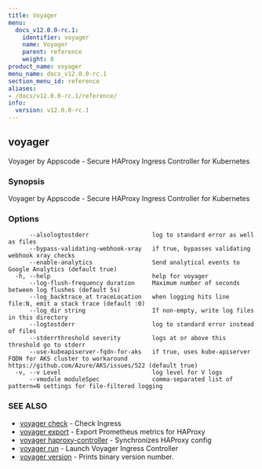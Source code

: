 ```yaml
---
title: Voyager
menu:
  docs_v12.0.0-rc.1:
    identifier: voyager
    name: Voyager
    parent: reference
    weight: 0
product_name: voyager
menu_name: docs_v12.0.0-rc.1
section_menu_id: reference
aliases:
- /docs/v12.0.0-rc.1/reference/
info:
  version: v12.0.0-rc.1
---
```


## voyager

Voyager by Appscode - Secure HAProxy Ingress Controller for Kubernetes

### Synopsis

Voyager by Appscode - Secure HAProxy Ingress Controller for Kubernetes

### Options

```
      --alsologtostderr                  log to standard error as well as files
      --bypass-validating-webhook-xray   if true, bypasses validating webhook xray checks
      --enable-analytics                 Send analytical events to Google Analytics (default true)
  -h, --help                             help for voyager
      --log-flush-frequency duration     Maximum number of seconds between log flushes (default 5s)
      --log_backtrace_at traceLocation   when logging hits line file:N, emit a stack trace (default :0)
      --log_dir string                   If non-empty, write log files in this directory
      --logtostderr                      log to standard error instead of files
      --stderrthreshold severity         logs at or above this threshold go to stderr
      --use-kubeapiserver-fqdn-for-aks   if true, uses kube-apiserver FQDN for AKS cluster to workaround https://github.com/Azure/AKS/issues/522 (default true)
  -v, --v Level                          log level for V logs
      --vmodule moduleSpec               comma-separated list of pattern=N settings for file-filtered logging
```

### SEE ALSO

* [voyager check](/docs/v12.0.0-rc.1/reference/voyager_check)	 - Check Ingress
* [voyager export](/docs/v12.0.0-rc.1/reference/voyager_export)	 - Export Prometheus metrics for HAProxy
* [voyager haproxy-controller](/docs/v12.0.0-rc.1/reference/voyager_haproxy-controller)	 - Synchronizes HAProxy config
* [voyager run](/docs/v12.0.0-rc.1/reference/voyager_run)	 - Launch Voyager Ingress Controller
* [voyager version](/docs/v12.0.0-rc.1/reference/voyager_version)	 - Prints binary version number.

